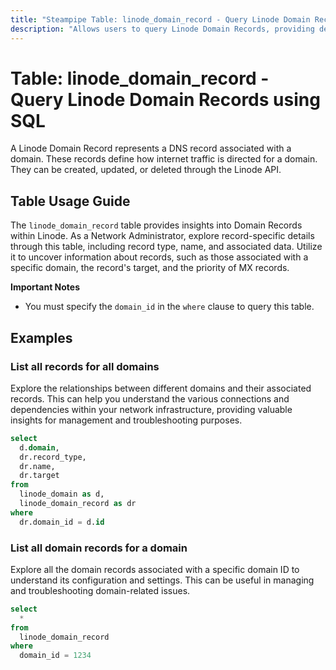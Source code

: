 ```yaml
---
title: "Steampipe Table: linode_domain_record - Query Linode Domain Records using SQL"
description: "Allows users to query Linode Domain Records, providing detailed information about the DNS records associated with a domain."
---
```


# Table: linode_domain_record - Query Linode Domain Records using SQL

A Linode Domain Record represents a DNS record associated with a domain. These records define how internet traffic is directed for a domain. They can be created, updated, or deleted through the Linode API.

## Table Usage Guide

The `linode_domain_record` table provides insights into Domain Records within Linode. As a Network Administrator, explore record-specific details through this table, including record type, name, and associated data. Utilize it to uncover information about records, such as those associated with a specific domain, the record's target, and the priority of MX records.

**Important Notes**
- You must specify the `domain_id` in the `where` clause to query this table.

## Examples

### List all records for all domains
Explore the relationships between different domains and their associated records. This can help you understand the various connections and dependencies within your network infrastructure, providing valuable insights for management and troubleshooting purposes.

```sql
select
  d.domain,
  dr.record_type,
  dr.name,
  dr.target
from
  linode_domain as d,
  linode_domain_record as dr
where
  dr.domain_id = d.id
```

### List all domain records for a domain
Explore all the domain records associated with a specific domain ID to understand its configuration and settings. This can be useful in managing and troubleshooting domain-related issues.

```sql
select
  *
from
  linode_domain_record
where
  domain_id = 1234
```